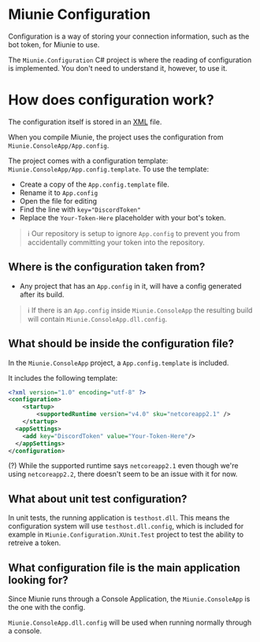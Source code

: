 # Miunie Configuration

Configuration is a way of storing your connection information, such as the bot token, for Miunie to use.

The `Miunie.Configuration` C# project is where the reading of configuration is implemented. You don't need to understand it, however, to use it.

# How does configuration work?

The configuration itself is stored in an [XML](https://en.wikipedia.org/wiki/XML) file.

When you compile Miunie, the project uses the configuration from `Miunie.ConsoleApp/App.config`.

The project comes with a configuration template: `Miunie.ConsoleApp/App.config.template`. To use the template:

- Create a copy of the `App.config.template` file.
- Rename it to `App.config`
- Open the file for editing
- Find the line with `key="DiscordToken"`
- Replace the `Your-Token-Here` placeholder with your bot's token.

> ℹ️ Our repository is setup to ignore `App.config` to prevent you from accidentally committing your token into the repository.

## Where is the configuration taken from?

* Any project that has an `App.config` in it, will have a config generated after its build.

> ℹ️ If there is an `App.config` inside `Miunie.ConsoleApp` the resulting build will contain `Miunie.ConsoleApp.dll.config`.

## What should be inside the configuration file?

In the `Miunie.ConsoleApp` project, a `App.config.template` is included.

It includes the following template:

```xml
<?xml version="1.0" encoding="utf-8" ?>  
<configuration>  
    <startup>   
        <supportedRuntime version="v4.0" sku="netcoreapp2.1" />  
    </startup>  
  <appSettings>  
    <add key="DiscordToken" value="Your-Token-Here"/>
  </appSettings>  
</configuration>

```

(?) While the supported runtime says `netcoreapp2.1` even though we're using `netcoreapp2.2`, there doesn't seem to be an issue with it for now.

## What about unit test configuration?

In unit tests, the running application is `testhost.dll`. This means the configuration system will use `testhost.dll.config`, which is included for example in `Miunie.Configuration.XUnit.Test` project to test the ability to retreive a token.

## What configuration file is the main application looking for?

Since Miunie runs through a Console Application, the `Miunie.ConsoleApp` is the one with the config.

`Miunie.ConsoleApp.dll.config` will be used when running normally through a console.
